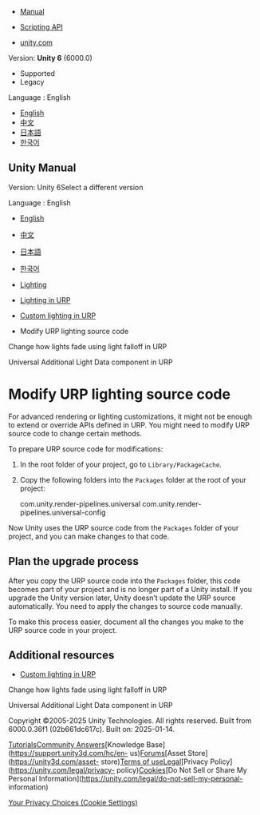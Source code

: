 [](https://docs.unity3d.com)

  * [Manual](../Manual/index.html)
  * [Scripting API](../ScriptReference/index.html)

  * [unity.com](https://unity.com/)

Version: **Unity 6** (6000.0)

  * Supported
  * Legacy

Language : English

  * [English](/Manual/urp/customize/modify-urp-source-code.html)
  * [中文](/cn/current/Manual/urp/customize/modify-urp-source-code.html)
  * [日本語](/ja/current/Manual/urp/customize/modify-urp-source-code.html)
  * [한국어](/kr/current/Manual/urp/customize/modify-urp-source-code.html)

[](https://docs.unity3d.com)

## Unity Manual

Version: Unity 6Select a different version

Language : English

  * [English](/Manual/urp/customize/modify-urp-source-code.html)
  * [中文](/cn/current/Manual/urp/customize/modify-urp-source-code.html)
  * [日本語](/ja/current/Manual/urp/customize/modify-urp-source-code.html)
  * [한국어](/kr/current/Manual/urp/customize/modify-urp-source-code.html)

  * [Lighting](../../LightingOverview.html)
  * [Lighting in URP](../../urp/lighting-landing.html)
  * [Custom lighting in URP](../../urp/lighting/custom-lighting-landing.html)
  * Modify URP lighting source code

[](../../urp/lighting/custom-lighting-change-light-falloff.html)

Change how lights fade using light falloff in URP

[](../../urp/universal-additional-light-data.html)

Universal Additional Light Data component in URP

# Modify URP lighting source code

For advanced rendering or lighting customizations, it might not be enough to
extend or override APIs defined in URP. You might need to modify URP source
code to change certain methods.

To prepare URP source code for modifications:

  1. In the root folder of your project, go to `Library/PackageCache`.

  2. Copy the following folders into the `Packages` folder at the root of your project:
    
        com.unity.render-pipelines.universal
    com.unity.render-pipelines.universal-config
    

Now Unity uses the URP source code from the `Packages` folder of your project,
and you can make changes to that code.

## Plan the upgrade process

After you copy the URP source code into the `Packages` folder, this code
becomes part of your project and is no longer part of a Unity install. If you
upgrade the Unity version later, Unity doesn’t update the URP source
automatically. You need to apply the changes to source code manually.

To make this process easier, document all the changes you make to the URP
source code in your project.

## Additional resources

  * [Custom lighting in URP](../lighting/custom-lighting-landing.html)

[](../../urp/lighting/custom-lighting-change-light-falloff.html)

Change how lights fade using light falloff in URP

[](../../urp/universal-additional-light-data.html)

Universal Additional Light Data component in URP

Copyright ©2005-2025 Unity Technologies. All rights reserved. Built from
6000.0.36f1 (02b661dc617c). Built on: 2025-01-14.

[Tutorials](https://learn.unity.com/)[Community
Answers](https://answers.unity3d.com)[Knowledge
Base](https://support.unity3d.com/hc/en-
us)[Forums](https://forum.unity3d.com)[Asset Store](https://unity3d.com/asset-
store)[Terms of
use](https://docs.unity3d.com/Manual/TermsOfUse.html)[Legal](https://unity.com/legal)[Privacy
Policy](https://unity.com/legal/privacy-
policy)[Cookies](https://unity.com/legal/cookie-policy)[Do Not Sell or Share
My Personal Information](https://unity.com/legal/do-not-sell-my-personal-
information)

[Your Privacy Choices (Cookie Settings)](javascript:void\(0\);)

